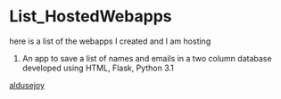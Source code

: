 # List_HostedWebapps
here is a list of the webapps I created and I am hosting

1. An app to save a list of names and emails in a two column database
developed using HTML, Flask, Python 3.1

[aldusejoy](https://aldusejoy.pythonanywhere.com/)
